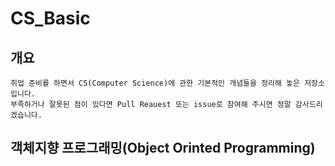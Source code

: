 # CS_Basic

## 개요
    취업 준비를 하면서 CS(Computer Science)에 관한 기본적인 개념들을 정리해 놓은 저장소입니다.
    부족하거나 잘못된 점이 있다면 Pull Reauest 또는 issue로 참여해 주시면 정말 감사드리겠습니다.


## 객체지향 프로그래밍(Object Orinted Programming)

